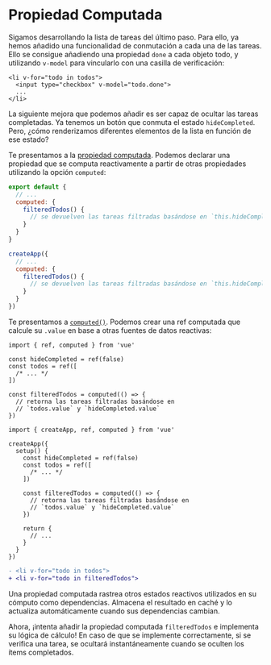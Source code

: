 # Propiedad Computada

Sigamos desarrollando la lista de tareas del último paso. Para ello, ya hemos añadido una funcionalidad de conmutación a cada una de las tareas. Ello se consigue añadiendo una propiedad `done` a cada objeto todo, y utilizando `v-model` para vincularlo con una casilla de verificación:

```vue-html{2}
<li v-for="todo in todos">
  <input type="checkbox" v-model="todo.done">
  ...
</li>
```

La siguiente mejora que podemos añadir es ser capaz de ocultar las tareas completadas. Ya tenemos un botón que conmuta el estado `hideCompleted`. Pero, ¿cómo renderizamos diferentes elementos de la lista en función de ese estado?

<div class="options-api">

Te presentamos a la <a target="_blank" href="/guide/essentials/computed.html">propiedad computada</a>. Podemos declarar una propiedad que se computa reactivamente a partir de otras propiedades utilizando la opción `computed`:

<div class="sfc">

```js
export default {
  // ...
  computed: {
    filteredTodos() {
      // se devuelven las tareas filtradas basándose en `this.hideCompleted`.
    }
  }
}
```

</div>
<div class="html">

```js
createApp({
  // ...
  computed: {
    filteredTodos() {
      // se devuelven las tareas filtradas basándose en `this.hideCompleted`.
    }
  }
})
```

</div>

</div>
<div class="composition-api">

Te presentamos a <a target="_blank" href="/guide/essentials/computed.html">`computed()`</a>. Podemos crear una ref computada que calcule su `.value` en base a otras fuentes de datos reactivas:

<div class="sfc">

```js{8-11}
import { ref, computed } from 'vue'

const hideCompleted = ref(false)
const todos = ref([
  /* ... */
])

const filteredTodos = computed(() => {
  // retorna las tareas filtradas basándose en
  // `todos.value` y `hideCompleted.value`
})
```

</div>
<div class="html">

```js{10-13}
import { createApp, ref, computed } from 'vue'

createApp({
  setup() {
    const hideCompleted = ref(false)
    const todos = ref([
      /* ... */
    ])

    const filteredTodos = computed(() => {
      // retorna las tareas filtradas basándose en
      // `todos.value` y `hideCompleted.value`
    })

    return {
      // ...
    }
  }
})
```

</div>

</div>

```diff
- <li v-for="todo in todos">
+ <li v-for="todo in filteredTodos">
```

Una propiedad computada rastrea otros estados reactivos utilizados en su cómputo como dependencias. Almacena el resultado en caché y lo actualiza automáticamente cuando sus dependencias cambian.

Ahora, ¡intenta añadir la propiedad computada `filteredTodos` e implementa su lógica de cálculo! En caso de que se implemente correctamente, si se verifica una tarea, se ocultará instantáneamente cuando se oculten los ítems completados.
